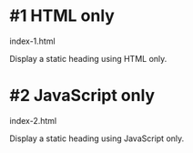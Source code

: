 # #1 HTML only

index-1.html

Display a static heading using HTML only.

# #2 JavaScript only

index-2.html

Display a static heading using JavaScript only.

